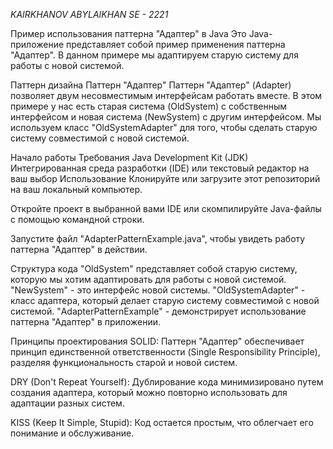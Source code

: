 *KAIRKHANOV ABYLAIKHAN SE - 2221*


Пример использования паттерна "Адаптер" в Java
Это Java-приложение представляет собой пример применения паттерна "Адаптер". В данном примере мы адаптируем старую систему для работы с новой системой.

Паттерн дизайна
Паттерн "Адаптер"
Паттерн "Адаптер" (Adapter) позволяет двум несовместимым интерфейсам работать вместе. В этом примере у нас есть старая система (OldSystem) с собственным интерфейсом и новая система (NewSystem) с другим интерфейсом. Мы используем класс "OldSystemAdapter" для того, чтобы сделать старую систему совместимой с новой системой.

Начало работы
Требования
Java Development Kit (JDK)
Интегрированная среда разработки (IDE) или текстовый редактор на ваш выбор
Использование
Клонируйте или загрузите этот репозиторий на ваш локальный компьютер.

Откройте проект в выбранной вами IDE или скомпилируйте Java-файлы с помощью командной строки.

Запустите файл "AdapterPatternExample.java", чтобы увидеть работу паттерна "Адаптер" в действии.

Структура кода
"OldSystem" представляет собой старую систему, которую мы хотим адаптировать для работы с новой системой.
"NewSystem" - это интерфейс новой системы.
"OldSystemAdapter" - класс адаптера, который делает старую систему совместимой с новой системой.
"AdapterPatternExample" - демонстрирует использование паттерна "Адаптер" в приложении.


Принципы проектирования
SOLID: Паттерн "Адаптер" обеспечивает принцип единственной ответственности (Single Responsibility Principle), разделяя функциональность старой и новой систем.

DRY (Don't Repeat Yourself): Дублирование кода минимизировано путем создания адаптера, который можно повторно использовать для адаптации разных систем.

KISS (Keep It Simple, Stupid): Код остается простым, что облегчает его понимание и обслуживание.

